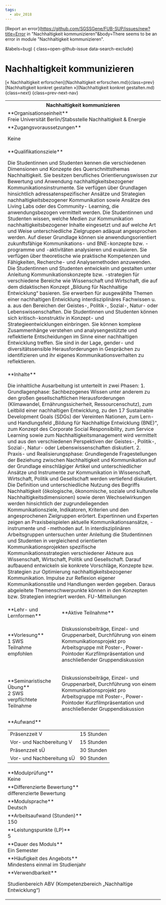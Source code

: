 ```yaml
---
tags:
  - abv_2018
---
```

[Report an error](https://github.com/SGSSGene/FUB-SUP/issues/new?title=Error in "Nachhaltigkeit kommunizieren"&body=There seems to be an error in module "Nachhaltigkeit kommunizieren".

<Describe here a slightly more detailed description of what is wrong>&labels=bug)
{ class=open-github-issue data-search-exclude}

# Nachhaltigkeit kommunizieren

[« Nachhaltigkeit erforschen](Nachhaltigkeit erforschen.md){class=prev}
[Nachhaltigkeit konkret gestalten »](Nachhaltigkeit konkret gestalten.md){class=next}
{class=prev-next-nav}

<table markdown id="moduledesc">
<tr markdown class="moduledesc_head"><th colspan="2">Nachhaltigkeit kommunizieren </th></tr>
<tr markdown><td colspan="2">**Organisationseinheit**   <br>Freie Universität Berlin/Stabsstelle Nachhaltigkeit & Energie</td></tr>


<tr markdown><td colspan="2">**Zugangsvoraussetzungen** <br>

Keine


</td></tr>
<tr markdown><td colspan="2">**Qualifikationsziele**    <br>

Die Studentinnen und Studenten kennen die verschiedenen Dimensionen und
Konzepte des Querschnittsthemas Nachhaltigkeit. Sie besitzen berufliches
Orientierungswissen zur Bewertung und Anwendung nachhaltigkeitsbezogener
Kommunikationsinstrumente. Sie verfügen über Grundlagen hinsichtlich
adressatenspezifischer Ansätze und Strategien nachhaltigkeitsbezogener
Kommunikation sowie Ansätze des Living Labs oder des Community- Learning,
die anwendungsbezogen vermittelt werden. Die Studentinnen und Studenten
wissen, welche Medien zur Kommunikation nachhaltigkeitsbezogener Inhalte
eingesetzt und auf welche Art und Weise unterschiedliche Zielgruppen adäquat
angesprochen werden. Auf dieser Grundlage können sie anwendungsorientiert
zukunftsfähige Kommunikations- und BNE-konzepte bzw. -programme und
-aktivitäten analysieren und evaluieren. Sie verfügen über theoretische wie
praktische Kompetenzen und Fähigkeiten, Recherche- und Analysemethoden
anzuwenden. Die Studentinnen und Studenten entwickeln und gestalten unter
Anleitung Kommunikationskonzepte bzw. -strategien für verschiedene Bereiche
wie Wissenschaft und Wirtschaft, die auf dem didaktischen Konzept „Bildung
für Nachhaltige Entwicklung“ basieren. Sie erwerben für ausgewählte Themen
einer nachhaltigen Entwicklung interdisziplinäres Fachwissen u. a. aus den
Bereichen der Geistes-, Politik-, Sozial-, Natur- oder Lebenswissenschaften.
Die Studentinnen und Studenten können sich kritisch-konstruktiv in Konzept-
und Strategieentwicklungen einbringen. Sie können komplexe Zusammenhänge
verstehen und analysengestützte und reflektierte Entscheidungen im Sinne
einer nachhaltigen Entwicklung treffen. Sie sind in der Lage, gender- und
diversitätssensible Herausforderungen in Gesprächen zu identifizieren und
ihr eigenes Kommunikationsverhalten zu reflektieren.


</td></tr>
<tr markdown><td colspan="2">**Inhalte**                <br>

Die inhaltliche Ausarbeitung ist unterteilt in zwei Phasen: 1.
Grundlagenphase: Sachbezogenes Wissen unter anderem zu den großen
gesellschaftlichen Herausforderungen (Klimawandel, Ernährungssicherheit,
Ressourcenschutz), zum Leitbild einer nachhaltigen Entwicklung, zu den 17
Sustainable Development Goals (SDGs) der Vereinten Nationen, zum Lern- und
Handlungsfeld „Bildung für Nachhaltige Entwicklung (BNE)“, zum Konzept des
Corporate Social Responsibility, zum Service Learning sowie zum
Nachhaltigkeitsmanagement wird vermittelt und aus den verschiedenen
Perspektiven der Geistes-, Politik-, Sozial-, Natur- oder
Lebenswissenschaften diskutiert. 2. Praxis- und Realisierungsphase:
Grundlegende Fragestellungen der Beziehung zwischen Nachhaltigkeit und
Kommunikation auf der Grundlage einschlägiger Artikel und unterschiedlicher
Ansätze und Instrumente zur Kommunikation in Wissenschaft, Wirtschaft,
Politik und Gesellschaft werden vertiefend diskutiert. Die Definition und
unterschiedliche Nutzung des Begriffs Nachhaltigkeit (ökologische,
ökonomische, soziale und kulturelle Nachhaltigkeitsdimensionen) sowie deren
Wechselwirkungen werden hinsichtlich der zugrundeliegenden
Kommunikationsziele, Indikatoren, Kriterien und den angesprochenen
Zielgruppen erörtert. Expertinnen und Experten zeigen an Praxisbeispielen
aktuelle Kommunikationsansätze, -instrumente und -methoden auf. In
interdisziplinären Arbeitsgruppen untersuchen unter Anleitung die
Studentinnen und Studenten in vergleichend orientierten
Kommunikationsprojekten spezifische Kommunikationsstrategien verschiedener
Akteure aus Wissenschaft, Wirtschaft, Politik und Gesellschaft. Darauf
aufbauend entwickeln sie konkrete Vorschläge, Konzepte bzw. Strategien zur
Optimierung nachhaltigkeitsbezogener Kommunikation. Impulse zur Reflexion
eigener Kommunikationsstile und Handlungen werden gegeben. Daraus
abgeleitete Themenschwerpunkte können in den Konzepten bzw. Strategien
integriert werden. FU-Mitteilungen


</td></tr>

<tr markdown><td>**Lehr- und Lernformen**</td><td>**Aktive Teilnahme**</td></tr>
<tr markdown><td> **Vorlesung** <br>1 SWS <br> Teilnahme empfohlen</td><td>

Diskussionsbeiträge, Einzel- und Gruppenarbeit, Durchführung von einem Kommunikationsprojekt pro Arbeitsgruppe mit Poster-, Power- Pointoder Kurzfilmpräsentation und anschließender Gruppendiskussion
</td></tr>
<tr markdown><td> **Seminaristische Übung** <br>2 SWS <br> verpflichtete Teilnahme</td><td>

Diskussionsbeiträge, Einzel- und Gruppenarbeit, Durchführung von einem Kommunikationsprojekt pro Arbeitsgruppe mit Poster-, Power- Pointoder Kurzfilmpräsentation und anschließender Gruppendiskussion
</td></tr>
<tr markdown><td colspan="2">**Aufwand**                <br>
<table class="aufwand_table">
<tr><td>Präsenzzeit V</td><td>15 Stunden</td></tr>
<tr><td>Vor- und Nachbereitung V</td><td>15 Stunden</td></tr>
<tr><td>Präsenzzeit sÜ</td><td>30 Stunden</td></tr>
<tr><td>Vor- und Nachbereitung sÜ</td><td>90 Stunden</td></tr>
</table>

</td></tr>
<tr markdown><td colspan="2">**Modulprüfung**             <br>Keine


</td></tr>
<tr markdown><td colspan="2">**Differenzierte Bewertung** <br>differenzierte Bewertung

</td></tr>
<tr markdown><td colspan="2">**Modulsprache**             <br>Deutsch</td></tr>
<tr markdown><td colspan="2">**Arbeitsaufwand (Stunden)** <br>150</td></tr>
<tr markdown><td colspan="2">**Leistungspunkte (LP)**     <br>5</td></tr>
<tr markdown><td colspan="2">**Dauer des Moduls**         <br>Ein Semester</td></tr>
<tr markdown><td colspan="2">**Häufigkeit des Angebots**  <br>Mindestens einmal im Studienjahr</td></tr>
<tr markdown><td colspan="2">**Verwendbarkeit**           <br>

Studienbereich ABV (Kompetenzbereich „Nachhaltige Entwicklung“)


</td></tr>

</table>

